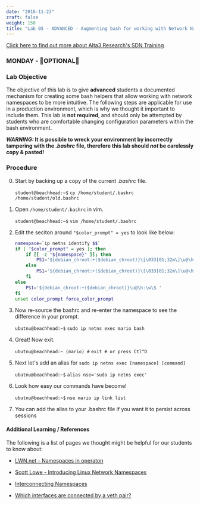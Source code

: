 ```yaml
---
date: "2016-11-23"
zraft: false
weight: 150
title: "Lab 05 - ADVANCED - Augmenting bash for working with Network Namespaces"
---
```

[Click here to find out more about Alta3 Research's SDN Training](https://alta3.com/courses/sdn)

### MONDAY - &#x1F680;OPTIONAL&#x1F680;

### Lab Objective

The objective of this lab is to give **advanced** students a documented mechanism for creating some bash helpers that allow working with network namespaces to be more intuitive. The following steps are applicable for use in a production environment, which is why we thought it important to include them. This lab is **not required**, and should only be attempted by students who are comfortable changing configuration parameters within the bash environment.

***WARNING:* It is possible to wreck your environment by incorrectly tampering with the *.bashrc* file, therefore this lab should *not* be carelessly copy & pasted!**

### Procedure

0. Start by backing up a copy of the current *.bashrc* file.

    `student@beachhead:~$` `cp /home/student/.bashrc /home/student/old.bashrc` 

0. Open `/home/student/.bashrc` in vim.

    `student@beachhead:~$` `vim /home/student/.bashrc` 

0. Edit the seciton around `"$color_prompt" = yes` to look like below:

    ``` bash
    namespace=`ip netns identify $$`
    if [ "$color_prompt" = yes ]; then
        if [[ -z "${namespace}" ]]; then
            PS1='${debian_chroot:+($debian_chroot)}\[\033[01;32m\]\u@\h\[\033[00m\]:\[\033[01;34m\]\w\[\033[00m\]\$ '
        else
            PS1='${debian_chroot:+($debian_chroot)}\[\033[01;32m\]\u@\h\[\033[00m\]:\[\033[01;34m\]\w\[\033[00m\] ($namespace) \$ '
        fi
    else
        PS1='${debian_chroot:+($debian_chroot)}\u@\h:\w\$ '
    fi
    unset color_prompt force_color_prompt
    ```

0. Now re-source the bashrc and re-enter the namespace to see the difference in your prompt.
  
    `ubutnu@beachhead:~$` `sudo ip netns exec mario bash`

0. Great! Now exit.

    `ubutnu@beachhead:~ (mario) #` `exit # or press Ctl^D` 

0. Next let's add an alias for `sudo ip netns exec [namespace] [command]`

    `ubutnu@beachhead:~$` `alias nse='sudo ip netns exec'`

0. Look how easy our commands have become!

    `ubutnu@beachhead:~$` `nse mario ip link list`

0. You can add the alias to your .bashrc file if you want it to persist across sessions


#### Additional Learning / References

The following is a list of pages we thought might be helpful for our students to know about:

* [LWN.net - Namespaces in operaton](https://lwn.net/Articles/531114/#series_index)

* [Scott Lowe - Introducing Linux Network Namespaces](http://blog.scottlowe.org/2013/09/04/introducing-linux-network-namespaces/) 

* [Interconnecting Namespaces](http://www.opencloudblog.com/?p=66)

* [Which interfaces are connected by a veth pair?](http://blog.abhijeetr.com/2014/06/veth-pair-how-to-know-what-interfaces.html)


